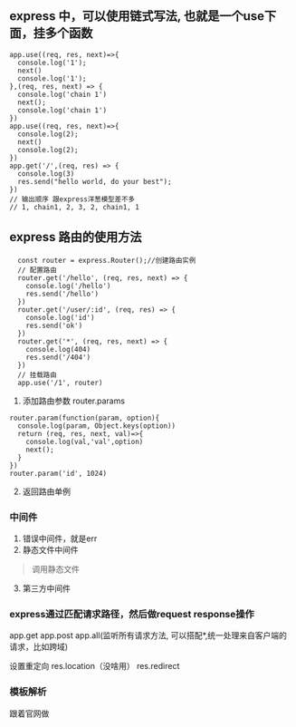 ## express 中，可以使用链式写法, 也就是一个use下面，挂多个函数

```
app.use((req, res, next)=>{
  console.log('1');
  next()
  console.log('1');
},(req, res, next) => {
  console.log('chain 1')
  next();
  console.log('chain 1')
})
app.use((req, res, next)=>{
  console.log(2);
  next()
  console.log(2);
})
app.get('/',(req, res) => {
  console.log(3)
  res.send("hello world, do your best");
})
// 输出顺序 跟express洋葱模型差不多
// 1, chain1, 2, 3, 2, chain1, 1
```

## express 路由的使用方法

```
  const router = express.Router();//创建路由实例
  // 配置路由
  router.get('/hello', (req, res, next) => {
    console.log('/hello')
    res.send('/hello')
  })
  router.get('/user/:id', (req, res) => {
    console.log('id')
    res.send('ok')
  })
  router.get('*', (req, res, next) => {
    console.log(404)
    res.send('/404')
  })
  // 挂载路由
  app.use('/1', router)
```

1. 添加路由参数 router.params

```
router.param(function(param, option){
  console.log(param, Object.keys(option))
  return (req, res, next, val)=>{
    console.log(val,'val',option)
    next();
  }
})
router.param('id', 1024)
```

2. 返回路由单例

### 中间件
1. 错误中间件，就是err
2. 静态文件中间件
> 调用静态文件

3. 第三方中间件

### express通过匹配请求路径，然后做request response操作
app.get
app.post
app.all(监听所有请求方法, 可以搭配*,统一处理来自客户端的请求，比如跨域)

设置重定向
res.location（没啥用）
res.redirect

### 模板解析

跟着官网做